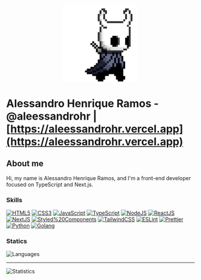 <p align="center">
  <img src="https://github.com/aleessandrohr/aleessandrohr/blob/master/assets/hollor_knight.gif?raw=true" alt="Hollow Knight" width="200" />
</p>

# Alessandro Henrique Ramos - @aleessandrohr | [https://aleessandrohr.vercel.app](https://aleessandrohr.vercel.app)

## About me

Hi, my name is Alessandro Henrique Ramos, and I'm a front-end developer focused on TypeScript and Next.js.

### Skills

[![HTML5](https://img.shields.io/badge/HTML5-FA580C?style=for-the-badge&logo=html5&labelColor=000000)]()
[![CSS3](https://img.shields.io/badge/CSS3-173FF2?style=for-the-badge&logo=css3&labelColor=000000)]()
[![JavaScript](https://img.shields.io/badge/JavaScript-ffc742?style=for-the-badge&logo=javascript&labelColor=000000)]()
[![TypeScript](https://img.shields.io/badge/TypeScript-1C7FEA?style=for-the-badge&logo=typescript&labelColor=000000)]()
[![NodeJS](https://img.shields.io/badge/NodeJS-83CD29?style=for-the-badge&logo=node.js&labelColor=000000)]()
[![ReactJS](https://img.shields.io/badge/ReactJS-4CDAFE?style=for-the-badge&logo=react&labelColor=000000)]()
[![NextJS](https://img.shields.io/badge/NextJS-202020?style=for-the-badge&logo=next.js&labelColor=000000)]()
[![Styled%20Components](https://img.shields.io/badge/Styled%20Components-E07F88?style=for-the-badge&logo=styled%20components&labelColor=000000)]()
[![TailwindCSS](https://img.shields.io/badge/TailwindCSS-4CDAFE?style=for-the-badge&logo=tailwindcss&labelColor=000000)]()
[![ESLint](https://img.shields.io/badge/ESLint-4B32C3?style=for-the-badge&logo=eslint&labelColor=000000)]()
[![Prettier](https://img.shields.io/badge/Prettier-56B3B4?style=for-the-badge&logo=prettier&labelColor=000000)]()
[![Python](https://img.shields.io/badge/Python-04721A?style=for-the-badge&logo=python&labelColor=000000)]()
[![Golang](https://img.shields.io/badge/Golang-29BEB0?style=for-the-badge&logo=go&labelColor=000000)]()

### Statics

<p>
  <img src="https://github-readme-stats.vercel.app/api/top-langs/?username=aleessandrohr&layout=compact&theme=dracula" alt="Languages" />
  <hr />
  <img src="https://github-readme-stats.vercel.app/api?username=aleessandrohr&show_icons=true&theme=dracula" alt="Statistics" />
</p>
